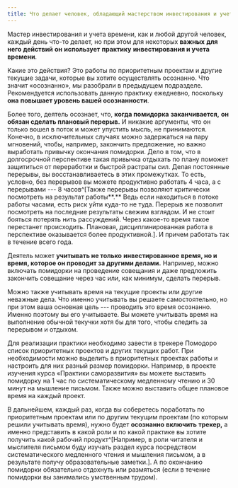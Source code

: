 ```yaml
---
title: Что делает человек, обладающий мастерством инвестирования и учета времени
---
```


Мастер инвестирования и учета времени, как и любой другой человек,
каждый день что-то делает, но при этом для некоторых **важных** **для
него** **действий** **он** **использует** **практику** **инвестирования
и учета времени**.

Какие это действия? Это работы по приоритетным проектам и другие текущие
задачи, которые вы хотите осуществлять осознанно. Что значит
«осознанно», мы разобрали в предыдущем подразделе. Рекомендуется
использовать данную практику ежедневно, поскольку **она** **повышает
уровень вашей осознанности**.

Более того, деятель осознает, что, **когда помидорка**
**заканчивается,** **он обязан сделать плановый перерыв.** И никакие
аргументы, что он только вошел в поток и может упустить мысль, не
принимаются. Конечно, в исключительных случаях можно задержаться на пару
мгновений, чтобы, например, закончить предложение, но важно выработать
привычку окончания помидорки. Дело в том, что в долгосрочной перспективе
такая привычка отдыхать по плану поможет защититься от переработки и
быстрой растраты сил. Делая постоянные перерывы, вы восстанавливаетесь в
этих промежутках. То есть, условно, без перерывов вы можете продуктивно
работать 4 часа, а с перерывами --- 8 часов^[Также
перерывы позволяют критически посмотреть на результат работы**.** Ведь
если находиться в потоке работы часами, есть риск уйти куда-то не туда.
Перерыв же позволит посмотреть на последние результаты свежим взглядом.
И не стоит бояться потерять нить рассуждений. Через какое-то время такое
перестанет происходить. Плановая, дисциплинированная работа в
перспективе оказывается более продуктивной.]. И причем
работать так в течение всего года.

Деятель может **учитывать не только** **инвестированное** **время, но и
время, которое он проводит за другими делами.** Например, можно включать
помидорки на проведение совещания и даже предложить закончить совещание
через час или, как минимум, сделать перерыв.

Можно также учитывать время на текущие проекты или другие неважные дела.
Что именно учитывать вы решаете самостоятельно, но при этом ваша
основная цель --- проводить это время осознанно. Именно поэтому вы его
учитываете. Вы можете учитывать время на выполнение обычной текучки хотя
бы для того, чтобы следить за перерывом и отдыхом.

Для реализации практики необходимо завести в трекере Помодоро список
приоритетных проектов и других текущих работ. При необходимости можно
выделить в приоритетных проектах работы и настроить для них разный
размер помидорки. Например, в проекте изучения курса «Практики
саморазвития» вы можете выставить помидорку на 1 час по систематическому
медленному чтению и 30 минут на мышление письмом. Также можно выставить
общее плановое время на каждый проект.

В дальнейшем, каждый раз, когда вы соберетесь поработать по приоритетным
проектам или по другим текущим проектам (по которым решили учитывать
время), нужно будет **осознанно** **включить** **трекер,** а именно
представить в какой роли и по какой практике вы хотите получить какой
рабочий продукт^[Например, в роли читателя и мыслителя
письмом буду изучать раздел курса посредством систематического
медленного чтения и мышления письмом, а в результате получу
образовательные заметки.]. А по окончанию помидорки
обязательно отдохнуть или размяться (если в течение помидорки вы
занимались умственным трудом).
